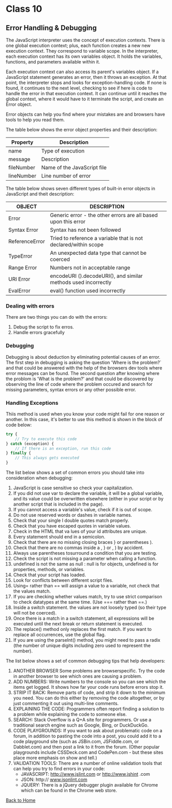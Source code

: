 # Class 10

## Error Handling & Debugging

The JavaScript interpreter uses the concept of execution contexts. There is one global execution context; plus, each function creates a new
new execution context. They correspond to variable scope. In the interpreter, each execution context has its own variables object. It holds the variables, functions, and parameters available within it.

Each execution context can also access its parent's variables object. If a JavaScript statement generates an error, then it throws an exception. At that point, the interpreter stops and looks for exception-handling code. If none is found, it continues to the next level, checking to see if here is code to handle the error in that execution context. It can continue until it reaches the global context, where it would have to it terminate the script, and create an Error object.

Error objects can help you find where your mistakes are and browsers have tools to help you read them.

The table below shows the error object properties and their description:

| Property | Description |
|----|----|
| name | Type of execution |
| message | Description |
| fileNumber | Name of the JavaScript file |
| lineNumber | Line number of error |

The table below shows seven different types of built-in error objects in JavaScript and theit description:

| OBJECT | DESCRIPTION |
|----|----|
| Error | Generic error - the other errors are all based upon this error |
| Syntax Error | Syntax has not been followed |
| ReferenceError | Tried to reference a variable that is not declared/within scope |
| TypeError | An unexpected data type that cannot be coerced |
| Range Error | Numbers not in acceptable range |
| URI Error | encodeURI ().decodeURI(), and similar methods used incorrectly |
| EvalError | eval() function used incorrectly |

### Dealing with errors

There are two things you can do with the errors:

1. Debug the script to fix erros.
2. Handle errors gracefully

### Debugging

Debugging is about deduction by eliminating potential causes of an error. The first step in debugging is asking the question 'Where is the problem?` and that could be answered with the help of the browsers dev tools where error messages can be found. The second question after knowing where the problom is 'What is the problem?' and that could be discovered by observing the line of code where the problem occured and search for missing parameters, syntax errors or any other possible error.

### Handling Exceptions

Thiis method is used when you know your code might fail for one reason or another. In this case, it's better to use this method is shown in the block of code below:

```javascript
try {
    // Try to execute this code
} catch (exception) {
    // If there is an exception, run this code
} finally {
    // This always gets executed
}
```

The list below shows a set of common errors you should take into consideration when debugging:

1. JavaScript is case sensitive so check your capitalization.
2. If you did not use var to declare the variable, it will be a global variable, and its value could be overwritten elsewhere (either in your script or by another script that is included in the page).
3. If you cannot access a variable's value, check if it is out of scope.
4. Do not use reserved words or dashes in variable names.
5. Check that your single I double quotes match properly.
6. Check that you have escaped quotes in variable values.
7. Check in the HTML that va lues of your id attributes are unique.
8. Every statement should end in a semicolon.
9. Check that there are no missing closing braces } or parentheses ).
10. Check that there are no commas inside a , } or , ) by accident.
11. Always use parentheses tosurround a condition that you are testing.
12. Check the script is not missing a parameter when calling a function.
13. undefined is not the same as null : null is for objects, undefined is for properties, methods, or variables.
14. Check that your script has loaded.
15. Look for conflicts between different script files.
16. Using= rather than == will assign a value to a variable, not check that the values match.
17. If you are checking whether values match, try to use strict comparison to check datatypes at the same time. (Use === rather than ==.)
18. Inside a switch statement. the values are not loosely typed (so their type will not be coerced).
19. Once there is a match in a switch statement, all expressions will be executed until the next break or return statement is executed.
20. The replace() method only replaces the first match. If you want to replace all occurrences, use the global flag.
21. If you are using the parseInt() method, you might need to pass a radix (the number of unique digits including zero used to represent the number).

The list below shows a set of common debugging tips that help developers:

1. ANOTHER BROWSER
Some problems are browserspecific.
Try the code in another
browser to see which ones are
causing a problem.
2. ADD NUMBERS: Write numbers to the console so you can see which the items get logged. It shows how far your code runs before errors stop it.
3. STRIP IT BACK: Remove parts of code, and strip it down to the minimum you need. You can do this either by removing the code altogether, or by just commenting it out using multi-line comments.
4. EXPLAINING THE CODE: Programmers often report finding a solution to a problem while explaining the code to someone else.
5. SEARCH: Stack Overflow is a Q+A site for programmers. Or use a traditional search engine such as Google, Bing, or DuckDuckGo.
6. CODE PLAYGROUNDS: If you want to ask about  problematic code on a forum, in addition to pasting the code into a post, you could add it to a code playground site (such as JSBin.com, JSFiddle.com, or Dabblet.com) and then post a link to it from the forum. (Other popular playgrounds include CSSDeck.com and CodePen.com - but these sites place more emphasis on show and tell.)
7. VALIDATION TOOLS: There are a number of online validation tools that can help you try to find errors in your code:
    * JAVASCRIPT: <http://www.jslint.com> or <http://www.jshint> .com
    * JSON: http:// www.jsonlint.com
    * JQUERY: There is a jQuery debugger plugin available for Chrome which can be found in the Chrome web store.

[Back to Home](README.md)

